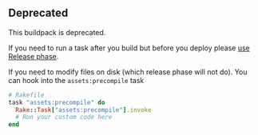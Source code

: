 ## Deprecated

This buildpack is deprecated.

If you need to run a task after you build but before you deploy please [use Release phase](https://devcenter.heroku.com/articles/release-phase).

If you need to modify files on disk (which release phase will not do). You can hook into the `assets:precompile` task

```ruby
# Rakefile
task "assets:precompile" do
  Rake::Task["assets:precompile"].invoke
  # Run your custom code here
end
```
